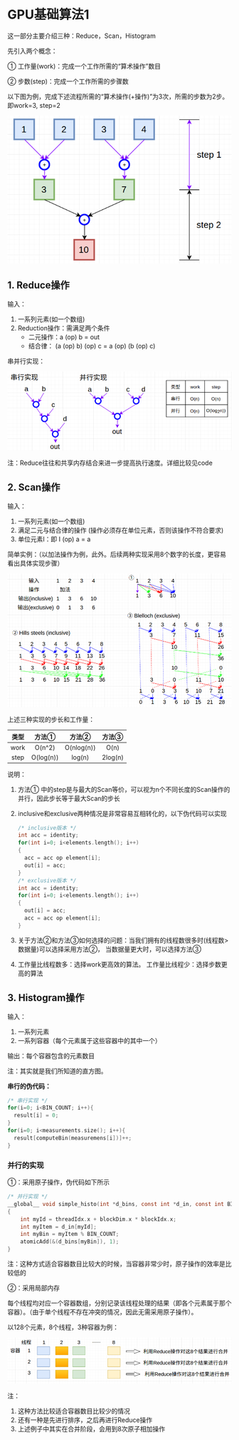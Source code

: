 # GPU基础算法1

这一部分主要介绍三种：Reduce，Scan，Histogram

先引入两个概念：

① 工作量(work)：完成一个工作所需的“算术操作”数目

② 步数(step)：完成一个工作所需的步骤数

以下图为例，完成下述流程所需的“算术操作(+操作)”为3次，所需的步数为2步。即work=3, step=2

![](png/cuda3_1.png)

## 1. Reduce操作

输入： 

1. 一系列元素(如一个数组)
2. Reduction操作：需满足两个条件
   - 二元操作：a (op) b = out
   - 结合律： (a (op) b) (op) c =  a (op) (b (op) c)

串并行实现：

![](png/cuda3_2.png)

注：Reduce往往和共享内存结合来进一步提高执行速度。详细比较见code

## 2. Scan操作

输入：

1. 一系列元素(如一个数组)
2. 满足二元与结合律的操作 (操作必须存在单位元素，否则该操作不符合要求)
3. 单位元素I：即 I (op) a = a  

简单实例：（以加法操作为例，此外。后续两种实现采用8个数字的长度，更容易看出具体实现步骤）

![](png/cuda3_3.png)

上述三种实现的步长和工作量：

|  类型  |    方法①    |    方法②     |   方法③   |
| :--: | :-------: | :--------: | :-----: |
| work |  O(n^2)   | O(nlog(n)) |  O(n)   |
| step | O(log(n)) |   log(n)   | 2log(n) |

说明：

1. 方法① 中的step是与最大的Scan等价，可以视为n个不同长度的Scan操作的并行，因此步长等于最大Scan的步长

2. inclusive和exclusive两种情况是非常容易互相转化的，以下伪代码可以实现

   ```c
   /* inclusive版本 */
   int acc = identity;
   for(int i=0; i<elements.length(); i++)
   {
     acc = acc op element[i];
     out[i] = acc;
   }
   /* exclusive版本 */
   int acc = identity;
   for(int i=0; i<elements.length(); i++)
   {
     out[i] = acc;
     acc = acc op element[i];
   }
   ```

3. 关于方法②和方法③如何选择的问题：当我们拥有的线程数很多时(线程数>数据量)可以选择采用方法②， 当数据量更大时，可以选择方法③

4. 工作量比线程数多：选择work更高效的算法。 工作量比线程少：选择步数更高的算法

## 3. Histogram操作

输入：

1. 一系列元素
2. 一系列容器（每个元素属于这些容器中的其中一个）

输出：每个容器包含的元素数目

注：其实就是我们所知道的直方图。

**串行的伪代码：**

```c
/* 串行实现 */
for(i=0; i<BIN_COUNT; i++){
  result[i] = 0;
}
for(i=0; i<measurements.size(); i++){
  result[computeBin(measuremens[i])]++;
}
```

### 并行的实现

①：采用原子操作，伪代码如下所示

```c
/* 并行实现 */
__global__ void simple_histo(int *d_bins, const int *d_in, const int BIN_COUNT)
{
    int myId = threadIdx.x + blockDim.x * blockIdx.x;
    int myItem = d_in[myId];
    int myBin = myItem % BIN_COUNT;
    atomicAdd(&(d_bins[myBin]), 1);
}
```

注：这种方式适合容器数目比较大的时候，当容器非常少时，原子操作的效率是比较低的

②：采用局部内存

每个线程均对应一个容器数组，分别记录该线程处理的结果（即各个元素属于那个容器）。（由于单个线程不存在冲突的情况，因此无需采用原子操作）。

以128个元素，8个线程，3种容器为例：

![](png/cuda3_4.png)

注：

1. 这种方法比较适合容器数目比较少的情况
2. 还有一种是先进行排序，之后再进行Reduce操作
3. 上述例子中其实在合并阶段，会用到8次原子相加操作